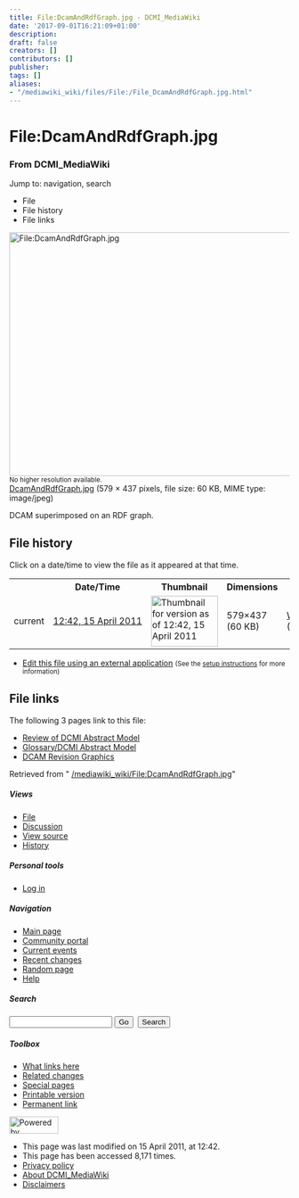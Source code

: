 ```yaml
---
title: File:DcamAndRdfGraph.jpg - DCMI_MediaWiki
date: '2017-09-01T16:21:09+01:00'
description: 
draft: false
creators: []
contributors: []
publisher: 
tags: []
aliases:
- "/mediawiki_wiki/files/File:/File_DcamAndRdfGraph.jpg.html"
---
```


<a id="top"></a>
# File:DcamAndRdfGraph.jpg

### From DCMI\_MediaWiki

Jump to: navigation, search
<!-- start content -->
- File
- File history
- File links

 [<img alt="File:DcamAndRdfGraph.jpg" src="/images/a/a6/DcamAndRdfGraph.jpg" width="579" height="437">](/mediawiki_wiki/files/DcamAndRdfGraph.jpg)  
<small>No higher resolution available.</small>  
 [DcamAndRdfGraph.jpg](/images/a/a6/DcamAndRdfGraph.jpg)‎ (579 × 437 pixels, file size: 60 KB, MIME type: image/jpeg)

DCAM superimposed on an RDF graph.

<!-- 
NewPP limit report
Preprocessor node count: 1/1000000
Post-expand include size: 0/2097152 bytes
Template argument size: 0/2097152 bytes
Expensive parser function count: 0/100
-->
## File history

Click on a date/time to view the file as it appeared at that time.

<table class="wikitable filehistory">
  <tr>
    <td></td>
    <th>Date/Time</th>
    <th>Thumbnail</th>
    <th>Dimensions</th>
    <th>User</th>
    <th>Comment</th>
  </tr>
  <tr>
    <td>current</td>
    <td class="filehistory-selected" style="white-space: nowrap;"><a href="/mediawiki_wiki/files/DcamAndRdfGraph.jpg">12:42, 15 April 2011</a></td>
    <td><a href="/images/a/a6/DcamAndRdfGraph.jpg"><img alt="Thumbnail for version as of 12:42, 15 April 2011" src="/images/a/a6/DcamAndRdfGraph.jpg" width="120" height="91"></a></td>
    <td>579×437 <span style="white-space: nowrap;">(60 KB)</span>
    </td>
    <td>
      <a href="/index.php/User:WikiSysop" title="User:WikiSysop" class="mw-userlink">WikiSysop</a> <span style="white-space: nowrap;"> <span class="mw-usertoollinks">(<a href="/index.php?title=User_talk:WikiSysop&amp;action=edit&amp;redlink=1" class="new" title="User talk:WikiSysop (page does not exist)">Talk</a> | <a href="/index.php/Special:Contributions/WikiSysop" title="Special:Contributions/WikiSysop">contribs</a>)</span></span>
    </td>
    <td> <span class="comment">(DCAM superimposed on an RDF graph.)</span>
    </td>
  </tr>
</table>

  

- [Edit this file using an external application](/index.php?title=File:DcamAndRdfGraph.jpg&action=edit&externaledit=true&mode=file "File:DcamAndRdfGraph.jpg") <small>(See the <a href="http://www.mediawiki.org/wiki/Manual:External_editors" class="external text" rel="nofollow">setup instructions</a> for more information)</small>

## File links

The following 3 pages link to this file:

- [Review of DCMI Abstract Model](/index.php/Review_of_DCMI_Abstract_Model "Review of DCMI Abstract Model")
- [Glossary/DCMI Abstract Model](/index.php/Glossary/DCMI_Abstract_Model "Glossary/DCMI Abstract Model")
- [DCAM Revision Graphics](/index.php/DCAM_Revision_Graphics "DCAM Revision Graphics")

Retrieved from " [/mediawiki_wiki/File:DcamAndRdfGraph.jpg](/mediawiki_wiki/files/File:/File:DcamAndRdfGraph.jpg.html)"

<!-- end content -->

##### Views

- [File](/mediawiki_wiki/files/File:/File:DcamAndRdfGraph.jpg.html "View the file page [c]")
- [Discussion](/index.php?title=File_talk:DcamAndRdfGraph.jpg&action=edit&redlink=1 "Discussion about the content page [t]")
- [View source](/index.php?title=File:DcamAndRdfGraph.jpg&action=edit "This page is protected.
You can view its source [e]")
- [History](/index.php?title=File:DcamAndRdfGraph.jpg&action=history "Past revisions of this page [h]")

##### Personal tools

- [Log in](/index.php?title=Special:UserLogin&returnto=File:DcamAndRdfGraph.jpg "You are encouraged to log in; however, it is not mandatory [o]")

<script type="text/javascript"> if (window.isMSIE55) fixalpha(); </script>

##### Navigation

- [Main page](/index.php/Main_Page "Visit the main page [z]")
- [Community portal](/index.php/DCMI_MediaWiki:Community_portal "About the project, what you can do, where to find things")
- [Current events](/index.php/DCMI_MediaWiki:Current_events "Find background information on current events")
- [Recent changes](/index.php/Special:RecentChanges "The list of recent changes in the wiki [r]")
- [Random page](/index.php/Special:Random "Load a random page [x]")
- [Help](/index.php/Help:Contents "The place to find out")

##### <label for="searchInput">Search</label>

<form action="/index.php" id="searchform">
				<input type="hidden" name="title" value="Special:Search">
				<input id="searchInput" title="Search DCMI_MediaWiki" accesskey="f" type="search" name="search">
				<input type="submit" name="go" class="searchButton" id="searchGoButton" value="Go" title="Go to a page with this exact name if exists"> 
				<input type="submit" name="fulltext" class="searchButton" id="mw-searchButton" value="Search" title="Search the pages for this text">
			</form>

##### Toolbox

- [What links here](/index.php/Special:WhatLinksHere/File:DcamAndRdfGraph.jpg "List of all wiki pages that link here [j]")
- [Related changes](/index.php/Special:RecentChangesLinked/File:DcamAndRdfGraph.jpg "Recent changes in pages linked from this page [k]")
- [Special pages](/index.php/Special:SpecialPages "List of all special pages [q]")
- [Printable version](/index.php?title=File:DcamAndRdfGraph.jpg&printable=yes "Printable version of this page [p]")
- [Permanent link](/index.php?title=File:DcamAndRdfGraph.jpg&oldid=46 "Permanent link to this revision of the page")

<!-- end of the left (by default at least) column -->

 [<img src="/skins/common/images/poweredby_mediawiki_88x31.png" height="31" width="88" alt="Powered by MediaWiki">](http://www.mediawiki.org/)

- This page was last modified on 15 April 2011, at 12:42.
- This page has been accessed 8,171 times.
- [Privacy policy](/index.php/DCMI_MediaWiki:Privacy_policy "DCMI MediaWiki:Privacy policy")
- [About DCMI\_MediaWiki](/index.php/DCMI_MediaWiki:About "DCMI MediaWiki:About")
- [Disclaimers](/index.php/DCMI_MediaWiki:General_disclaimer "DCMI MediaWiki:General disclaimer")

<script>if (window.runOnloadHook) runOnloadHook();</script><!-- Served in 0.577 secs. -->
